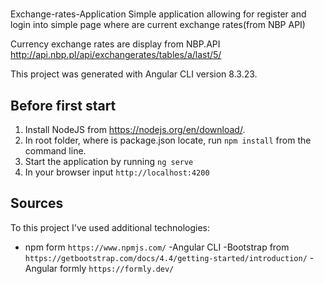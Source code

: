 
#
Exchange-rates-Application
Simple application allowing for register and login into simple page where are current exchange rates(from NBP API)

Currency exchange rates are display from NBP.API http://api.nbp.pl/api/exchangerates/tables/a/last/5/

This project was generated with Angular CLI version 8.3.23.

## Before first start

1. Install NodeJS from https://nodejs.org/en/download/.
2. In root folder, where is package.json locate, run `npm install` from the command line.
3. Start the application by running `ng serve`
4. In your browser input `http://localhost:4200`
	
## Sources 



To this project I've used additional technologies: 
- npm form `https://www.npmjs.com/`
-Angular CLI 
-Bootstrap from `https://getbootstrap.com/docs/4.4/getting-started/introduction/`
-Angular formly `https://formly.dev/`
